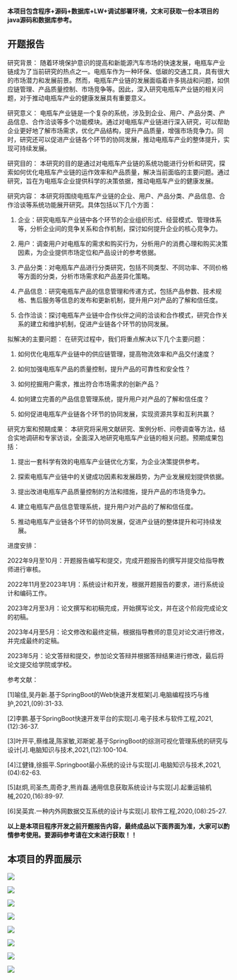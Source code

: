 ****本项目包含程序+源码+数据库+LW+调试部署环境，文末可获取一份本项目的java源码和数据库参考。****

## ******开题报告******

研究背景：
随着环境保护意识的提高和新能源汽车市场的快速发展，电瓶车产业链成为了当前研究的热点之一。电瓶车作为一种环保、低碳的交通工具，具有很大的市场潜力和发展前景。然而，电瓶车产业链的发展面临着许多挑战和问题，如供应链管理、产品质量控制、市场竞争等。因此，深入研究电瓶车产业链的相关问题，对于推动电瓶车产业的健康发展具有重要意义。

研究意义：
电瓶车产业链是一个复杂的系统，涉及到企业、用户、产品分类、产品信息、合作洽谈等多个功能模块。通过对电瓶车产业链进行深入研究，可以帮助企业更好地了解市场需求，优化产品结构，提升产品质量，增强市场竞争力。同时，研究还可以促进产业链各个环节的协同发展，推动电瓶车产业的整体提升，实现可持续发展。

研究目的：
本研究的目的是通过对电瓶车产业链的系统功能进行分析和研究，探索如何优化电瓶车产业链的运作效率和产品质量，解决当前面临的主要问题。通过研究，旨在为电瓶车企业提供科学的决策依据，推动电瓶车产业的健康发展。

研究内容： 本研究将围绕电瓶车产业链的企业、用户、产品分类、产品信息、合作洽谈等系统功能展开研究。具体包括以下几个方面：

  1. 企业：研究电瓶车产业链中各个环节的企业组织形式、经营模式、管理体系等，分析企业间的竞争关系和合作机制，探讨如何提升企业的核心竞争力。

  2. 用户：调查用户对电瓶车的需求和购买行为，分析用户的消费心理和购买决策因素，为企业提供市场定位和产品设计的参考依据。

  3. 产品分类：对电瓶车产品进行分类研究，包括不同类型、不同功率、不同价格等方面的分类，分析市场需求和产品差异化策略。

  4. 产品信息：研究电瓶车产品的信息管理和传递方式，包括产品参数、技术规格、售后服务等信息的发布和更新机制，提升用户对产品的了解和信任度。

  5. 合作洽谈：探讨电瓶车产业链中合作伙伴之间的洽谈和合作模式，研究合作关系的建立和维护机制，促进产业链各个环节的协同发展。

拟解决的主要问题： 在研究过程中，我们将重点解决以下几个主要问题：

  1. 如何优化电瓶车产业链中的供应链管理，提高物流效率和产品交付速度？

  2. 如何加强电瓶车产品的质量控制，提升产品的可靠性和安全性？

  3. 如何挖掘用户需求，推出符合市场需求的创新产品？

  4. 如何建立完善的产品信息管理系统，提升用户对产品的了解和信任度？

  5. 如何促进电瓶车产业链各个环节的协同发展，实现资源共享和互利共赢？

研究方案和预期成果： 本研究将采用文献研究、案例分析、问卷调查等方法，结合实地调研和专家访谈，全面深入地研究电瓶车产业链的相关问题。预期成果包括：

  1. 提出一套科学有效的电瓶车产业链优化方案，为企业决策提供参考。

  2. 探索电瓶车产业链中的关键成功因素和发展趋势，为产业发展规划提供依据。

  3. 提出改进电瓶车产品质量控制的方法和措施，提升产品的市场竞争力。

  4. 建立电瓶车产品信息管理系统，提升用户对产品的了解和信任度。

  5. 推动电瓶车产业链各个环节的协同发展，促进产业链的整体提升和可持续发展。

进度安排：

2022年9月至10月：开题报告编写和提交，完成开题报告的撰写并提交给指导教师进行审核。

2022年11月至2023年1月：系统设计和开发，根据开题报告的要求，进行系统设计和编码工作。

2023年2月至3月：论文撰写和初稿完成，开始撰写论文，并在这个阶段完成论文的初稿。

2023年4月至5月：论文修改和最终定稿，根据指导教师的意见对论文进行修改，并完成最终的定稿。

2023年5月：论文答辩和提交，参加论文答辩并根据答辩结果进行修改，最后将论文提交给学院或学校。

参考文献：

[1]喻佳,吴丹新.基于SpringBoot的Web快速开发框架[J].电脑编程技巧与维护,2021,(09):31-33.

[2]李鹏.基于SpringBoot快速开发平台的实现[J].电子技术与软件工程,2021,(12):36-37.

[3]叶开平,蔡维晟,陈家敏,邓斯妮.基于SpringBoot的综测可视化管理系统的研究与设计[J].电脑知识与技术,2021,(12):100-104.

[4]江健锋,徐振平.Springboot最小系统的设计与实现[J].电脑知识与技术,2021,(04):62-63.

[5]赵炯,司圣杰,周奇才,熊肖磊.通用信息获取系统设计与实现[J].起重运输机械,2020,(16):89-97.

[6]吴英宾.一种内外网数据交互系统的设计与实现[J].软件工程,2020,(08):25-27.

****以上是本项目程序开发之前开题报告内容，最终成品以下面界面为准，大家可以酌情参考使用。要源码参考请在文末进行获取！！****

## ******本项目的界面展示******

![](./res/198bffd0cf4d4eb6b5ee1babea9e381e.png)

![](./res/09bb53bf3a45461fa4ee87015fcabef8.png)

![](./res/b554fb020e0c4881ba4a5e3ae03a3854.png)

![](./res/ccfe057f07e84855a0c93be070a661ef.png)

![](./res/4720cb0b607d403f9f11bfd11f3d0be7.png)

![](./res/90d59b7c520e4d599513bfa017ac4203.png)

![](./res/6e73e165ab7a4c959d437e33a3366dad.png)

![](./res/b2823b4bbc6c45f7bc81a0a292bbfd50.png)

